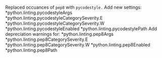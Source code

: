 Replaced occuances of `pep8` with `pycodestyle.`
Add new settings:
*python.linting.pycodestyleArgs
*python.linting.pycodestyleCategorySeverity.E
*python.linting.pycodestyleCategorySeverity.W
*python.linting.pycodestyleEnabled
*python.linting.pycodestylePath
Add depreciation warnings for:
*python.linting.pep8Args
*python.linting.pep8CategorySeverity.E
*python.linting.pep8CategorySeverity.W
*python.linting.pep8Enabled
*python.linting.pep8Path

